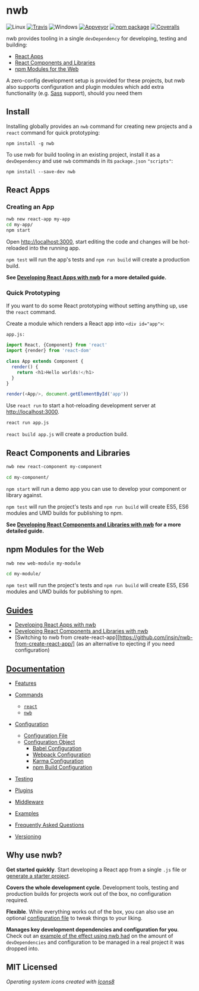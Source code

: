 # nwb

![Linux](resources/linux.png) [![Travis][travis-badge]][travis]
![Windows](resources/windows.png) [![Appveyor][appveyor-badge]][appveyor]
[![npm package][npm-badge]][npm]
[![Coveralls][coveralls-badge]][coveralls]

nwb provides tooling in a single `devDependency` for developing, testing and building:

- [React Apps](#react-apps)
- [React Components and Libraries](#react-components-and-libraries)
- [npm Modules for the Web](#npm-modules-for-the-web)

A zero-config development setup is provided for these projects, but nwb also supports configuration and plugin modules which add extra functionality (e.g. [Sass](http://sass-lang.com/) support), should you need them

## Install

Installing globally provides an `nwb` command for creating new projects and a `react` command for quick prototyping:

```
npm install -g nwb
```

To use nwb for build tooling in an existing project, install it as a `devDependency` and use `nwb` commands in its `package.json` `"scripts"`:

```
npm install --save-dev nwb
```

## React Apps

### Creating an App

```sh
nwb new react-app my-app
cd my-app/
npm start
```

Open [http://localhost:3000](http://localhost:3000), start editing the code and changes will be hot-reloaded into the running app.

`npm test` will run the app's tests and `npm run build` will create a production build.

**See [Developing React Apps with nwb](/docs/guides/ReactApps.md#developing-react-apps-with-nwb) for a more detailed guide.**

### Quick Prototyping

If you want to do some React prototyping without setting anything up, use the `react` command.

Create a module which renders a React app into `<div id="app">`:

`app.js:`
```js
import React, {Component} from 'react'
import {render} from 'react-dom'

class App extends Component {
  render() {
    return <h1>Hello worlds!</h1>
  }
}

render(<App/>, document.getElementById('app'))
```

Use `react run` to start a hot-reloading development server at [http://localhost:3000](http://localhost:3000).

```sh
react run app.js
```

`react build app.js` will create a production build.

## React Components and Libraries

```sh
nwb new react-component my-component

cd my-component/
```

`npm start` will run a demo app you can use to develop your component or library against.

`npm test` will run the project's tests and `npm run build` will create ES5, ES6 modules and UMD builds for publishing to npm.

**See [Developing React Components and Libraries with nwb](/docs/guides/ReactComponents.md#developing-react-components-and-libraries-with-nwb) for a more detailed guide.**

## npm Modules for the Web

```sh
nwb new web-module my-module

cd my-module/
```

`npm test` will run the project's tests and `npm run build` will create ES5, ES6 modules and UMD builds for publishing to npm.

## [Guides](/docs/guides/#table-of-contents)

- [Developing React Apps with nwb](/docs/guides/ReactApps.md)
- [Developing React Components and Libraries with nwb](/docs/guides/ReactComponents.md#developing-react-components-and-libraries-with-nwb)
- [Switching to nwb from create-react-app][https://github.com/insin/nwb-from-create-react-app/] (as an alternative to ejecting if you need configuration)

## [Documentation](/docs/#table-of-contents)

- [Features](/docs/Features.md#features)
- [Commands](/docs/Commands.md#commands)
  - [`react`](/docs/Commands.md#react)
  - [`nwb`](/docs/Commands.md#nwb)
- [Configuration](/docs/Configuration.md#configuration)
  - [Configuration File](/docs/Configuration.md#configuration-file)
  - [Configuration Object](/docs/Configuration.md#configuration-object)
    - [Babel Configuration](/docs/Configuration.md#babel-configuration)
    - [Webpack Configuration](/docs/Configuration.md#webpack-configuration)
    - [Karma Configuration](/docs/Configuration.md#karma-configuration)
    - [npm Build Configuration](/docs/Configuration.md#npm-build-configuration)
- [Testing](/docs/Testing.md#testing)
- [Plugins](/docs/Plugins.md#plugins)
- [Middleware](/docs/Middleware.md#middleware)
- [Examples](/docs/Examples.md#examples)
- [Frequently Asked Questions](/docs/FAQ.md#frequently-asked-questions)

- [Versioning](/docs/Versioning.md#versioning)

## Why use nwb?

**Get started quickly**. Start developing a React app from a single `.js` file or [generate a starter project](/docs/Commands.md#new).

**Covers the whole development cycle**. Development tools, testing and production builds for projects work out of the box, no configuration required.

**Flexible**. While everything works out of the box, you can also use an optional [configuration file](/docs/Configuration.md#configuration-file) to tweak things to your liking.

**Manages key development dependencies and configuration for you**. Check out an [example of the effect using nwb had](https://github.com/insin/react-yelp-clone/compare/master...nwb) on the amount of `devDependencies` and configuration to be managed in a real project it was dropped into.

## MIT Licensed

*Operating system icons created with [Icons8](https://icons8.com/)*

[travis-badge]: https://img.shields.io/travis/insin/nwb/master.png?style=flat-square
[travis]: https://travis-ci.org/insin/nwb

[appveyor-badge]: https://img.shields.io/appveyor/ci/insin/nwb/master.png?style=flat-square
[appveyor]: https://ci.appveyor.com/project/insin/nwb

[npm-badge]: https://img.shields.io/npm/v/nwb.png?style=flat-square
[npm]: https://www.npmjs.org/package/nwb

[coveralls-badge]: https://img.shields.io/coveralls/insin/nwb/master.png?style=flat-square
[coveralls]: https://coveralls.io/github/insin/nwb
